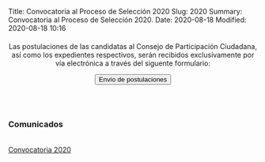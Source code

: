 Title: Convocatoria al Proceso de Selección 2020
Slug: 2020
Summary: Convocatoria al Proceso de Selección 2020.
Date: 2020-08-18
Modified: 2020-08-18 10:16



 <div style="text-align: center; margin-top: 20px; margin-bottom: 30px"><p>Las postulaciones de las candidatas al Consejo de Participación
Ciudadana, así como los expedientes respectivos, serán recibidos exclusivamente
por vía electrónica a través del siguente formulario: </p> <a href="#"><button type="button" class="btn btn-outline-info btn-lg">Envío de postulaciones</button></a></div> </div> <br>

<div >

<h3 >Comunicados</h3><br>
<a href="convocatoria-2020.pdf">Convocatoria 2020</a>


</div>